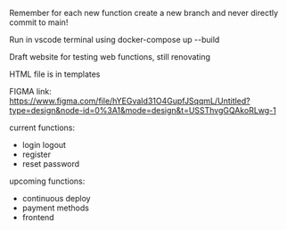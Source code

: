 Remember for each new function create a new branch and never directly commit to main!

Run in vscode terminal using docker-compose up --build

Draft website for testing web functions, still renovating 

HTML file is in templates

FIGMA link: https://www.figma.com/file/hYEGvaId31O4GupfJSqqmL/Untitled?type=design&node-id=0%3A1&mode=design&t=USSThvgGQAkoRLwg-1

current functions:
- login logout
- register
- reset password

upcoming functions:
- continuous deploy
- payment methods
- frontend
